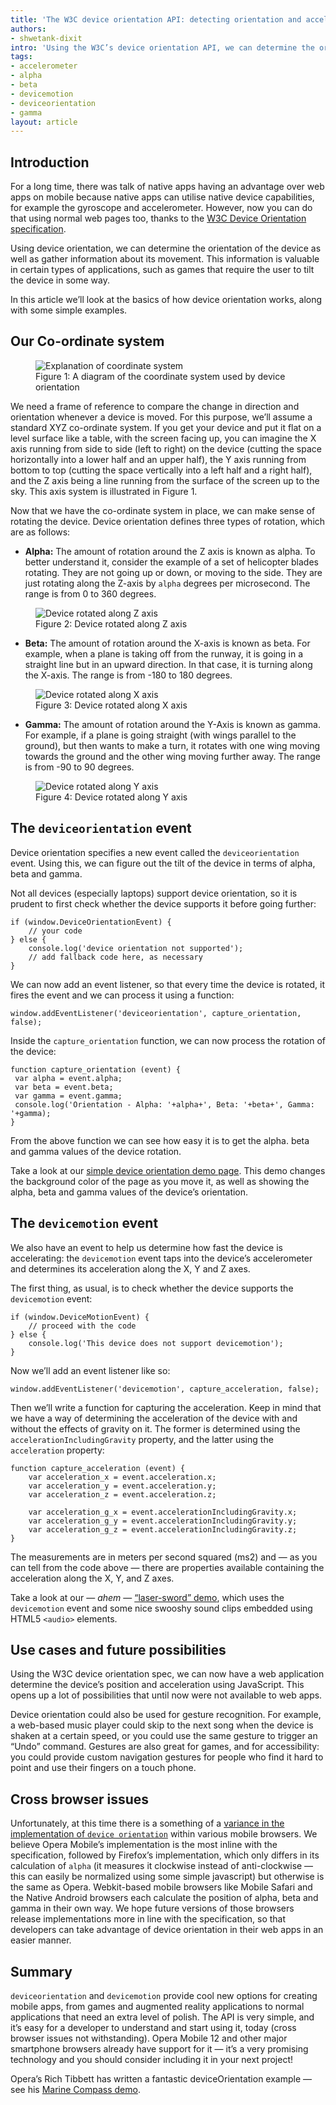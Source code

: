 ```yaml
---
title: 'The W3C device orientation API: detecting orientation and acceleration'
authors:
- shwetank-dixit
intro: 'Using the W3C’s device orientation API, we can determine the orientation of the device as well as gather information about its movement. This information is valuable in certain types of applications, such as games that require the user to tilt the device in some way. In this article we’ll look at the basics of how device orientation works, along with some simple examples.'
tags:
- accelerometer
- alpha
- beta
- devicemotion
- deviceorientation
- gamma
layout: article
---
```


## Introduction

For a long time, there was talk of native apps having an advantage over web apps on mobile because native apps can utilise native device capabilities, for example the gyroscope and accelerometer. However, now you can do that using normal web pages too, thanks to the [W3C Device Orientation specification][1].

[1]: http://dev.w3.org/geo/api/spec-source-orientation.html

Using device orientation, we can determine the orientation of the device as well as gather information about its movement. This information is valuable in certain types of applications, such as games that require the user to tilt the device in some way.

In this article we’ll look at the basics of how device orientation works, along with some simple examples.

## Our Co-ordinate system

<figure id="figure-1">
	<img src="/articles/w3c-device-orientation-api/device-axes.png" alt="Explanation of coordinate system">
	<figcaption markdown="span">Figure 1: A diagram of the coordinate system used by device orientation</figcaption>
</figure>

We need a frame of reference to compare the change in direction and orientation whenever a device is moved. For this purpose, we’ll assume a standard XYZ co-ordinate system. If you get your device and put it flat on a level surface like a table, with the screen facing up, you can imagine the X axis running from side to side (left to right) on the device (cutting the space horizontally into a lower half and an upper half), the Y axis running from bottom to top (cutting the space vertically into a left half and a right half), and the Z axis being a line running from the surface of the screen up to the sky. This axis system is illustrated in Figure 1.

Now that we have the co-ordinate system in place, we can make sense of rotating the device. Device orientation defines three types of rotation, which are as follows:

- **Alpha:** The amount of rotation around the Z axis is known as alpha. To better understand it, consider the example of a set of helicopter blades rotating. They are not going up or down, or moving to the side. They are just rotating along the Z-axis by `alpha` degrees per microsecond. The range is from 0 to 360 degrees.

<figure id="figure-2">
	<img src="/articles/w3c-device-orientation-api/device-alpha.png" alt="Device rotated along Z axis">
	<figcaption markdown="span">Figure 2: Device rotated along Z axis</figcaption>
</figure>

- **Beta:** The amount of rotation around the X-axis is known as beta. For example, when a plane is taking off from the runway, it is going in a straight line but in an upward direction. In that case, it is turning along the X-axis. The range is from -180 to 180 degrees.

<figure id="figure-3">
	<img src="/articles/w3c-device-orientation-api/device-beta.png" alt="Device rotated along X axis">
	<figcaption markdown="span">Figure 3: Device rotated along X axis</figcaption>
</figure>

- **Gamma:** The amount of rotation around the Y-Axis is known as gamma. For example, if a plane is going straight (with wings parallel to the ground), but then wants to make a turn, it rotates with one wing moving towards the ground and the other wing moving further away. The range is from -90 to 90 degrees.

<figure id="figure-4">
	<img src="/articles/w3c-device-orientation-api/device-gamma.png" alt="Device rotated along Y axis">
	<figcaption markdown="span">Figure 4: Device rotated along Y axis</figcaption>
</figure>

## The `deviceorientation` event

Device orientation specifies a new event called the `deviceorientation` event. Using this, we can figure out the tilt of the device in terms of alpha, beta and gamma.

Not all devices (especially laptops) support device orientation, so it is prudent to first check whether the device supports it before going further:

	if (window.DeviceOrientationEvent) {
		// your code
	} else {
		console.log('device orientation not supported');
		// add fallback code here, as necessary
	}

We can now add an event listener, so that every time the device is rotated, it fires the event and we can process it using a function:

	window.addEventListener('deviceorientation', capture_orientation, false);

Inside the `capture_orientation` function, we can now process the rotation of the device:

	function capture_orientation (event) {
	 var alpha = event.alpha;
	 var beta = event.beta;
	 var gamma = event.gamma;
	 console.log('Orientation - Alpha: '+alpha+', Beta: '+beta+', Gamma: '+gamma);
	}

From the above function we can see how easy it is to get the alpha. beta and gamma values of the device rotation.

Take a look at our [simple device orientation demo page][6]. This demo changes the background color of the page as you move it, as well as showing the alpha, beta and gamma values of the device’s orientation.

[6]: /articles/w3c-device-orientation-api/dodemo.htm

## The `devicemotion` event

We also have an event to help us determine how fast the device is accelerating: the `devicemotion` event taps into the device’s accelerometer and determines its acceleration along the X, Y and Z axes.

The first thing, as usual, is to check whether the device supports the `devicemotion` event:

	if (window.DeviceMotionEvent) {
		// proceed with the code
	} else {
		console.log('This device does not support devicemotion');
	}

Now we’ll add an event listener like so:

	window.addEventListener('devicemotion', capture_acceleration, false);

Then we’ll write a function for capturing the acceleration. Keep in mind that we have a way of determining the acceleration of the device with and without the effects of gravity on it. The former is determined using the `accelerationIncludingGravity` property, and the latter using the `acceleration` property:

	function capture_acceleration (event) {
		var acceleration_x = event.acceleration.x;
		var acceleration_y = event.acceleration.y;
		var acceleration_z = event.acceleration.z;

		var acceleration_g_x = event.accelerationIncludingGravity.x;
		var acceleration_g_y = event.accelerationIncludingGravity.y;
		var acceleration_g_z = event.accelerationIncludingGravity.z;
	}

The measurements are in meters per second squared (ms2) and — as you can tell from the code above — there are properties available containing the acceleration along the X, Y, and Z axes.

Take a look at our — *ahem* — [“laser-sword” demo][7], which uses the `devicemotion` event and some nice swooshy sound clips embedded using HTML5 `<audio>` elements.

[7]: /articles/w3c-device-orientation-api/laser-sword-demo.htm

## Use cases and future possibilities

Using the W3C device orientation spec, we can now have a web application determine the device’s position and acceleration using JavaScript. This opens up a lot of possibilities that until now were not available to web apps.

Device orientation could also be used for gesture recognition. For example, a web-based music player could skip to the next song when the device is shaken at a certain speed, or you could use the same gesture to trigger an “Undo” command. Gestures are also great for games, and for accessibility: you could provide custom navigation gestures for people who find it hard to point and use their fingers on a touch phone.

## Cross browser issues

Unfortunately, at this time there is a something of a [variance in the implementation of `device orientation`][8] within various mobile browsers. We believe Opera Mobile’s implementation is the most inline with the specification, followed by Firefox’s implementation, which only differs in its calculation of `alpha` (it measures it clockwise instead of anti-clockwise — this can easily be normalized using some simple javascript) but otherwise is the same as Opera. Webkit-based mobile browsers like Mobile Safari and the Native Android browsers each calculate the position of alpha, beta and gamma in their own way. We hope future versions of those browsers release implementations more in line with the specification, so that developers can take advantage of device orientation in their web apps in an easier manner.

[8]: http://lists.w3.org/Archives/Public/public-geolocation/2012Jun/0000.html

## Summary

`deviceorientation` and `devicemotion` provide cool new options for creating mobile apps, from games and augmented reality applications to normal applications that need an extra level of polish. The API is very simple, and it’s easy for a developer to understand and start using it, today (cross browser issues not withstanding). Opera Mobile 12 and other major smartphone browsers already have support for it — it’s a very promising technology and you should consider including it in your next project!

Opera’s Rich Tibbett has written a fantastic deviceOrientation example — see his [Marine Compass demo][9].

[9]: http://people.opera.com/richt/release/demos/orientation/marinecompass/